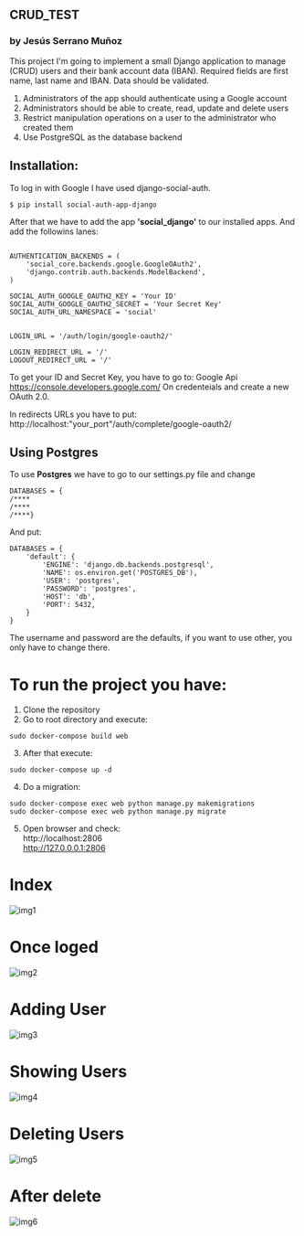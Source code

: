 ## CRUD_TEST
### by Jesús Serrano Muñoz
This project I'm going to implement a small Django application to manage (CRUD) users and their bank account data (IBAN). 
Required fields are first name, last name and IBAN. Data should be validated.

1. Administrators of the app should authenticate using a Google account
2. Administrators should be able to create, read, update and delete users
3. Restrict manipulation operations on a user to the administrator who created them
4. Use PostgreSQL as the database backend


## Installation:
To log in with Google I have used django-social-auth.
~~~
$ pip install social-auth-app-django
~~~~ 
After that we have to add the app __'social_django'__ to our installed apps.
And add the followins lanes:

~~~

AUTHENTICATION_BACKENDS = (
    'social_core.backends.google.GoogleOAuth2',
    'django.contrib.auth.backends.ModelBackend',
)

SOCIAL_AUTH_GOOGLE_OAUTH2_KEY = 'Your ID'
SOCIAL_AUTH_GOOGLE_OAUTH2_SECRET = 'Your Secret Key'
SOCIAL_AUTH_URL_NAMESPACE = 'social'


LOGIN_URL = '/auth/login/google-oauth2/'

LOGIN_REDIRECT_URL = '/'
LOGOUT_REDIRECT_URL = '/'
~~~

To get your ID and Secret Key, you have to go to: Google Api https://console.developers.google.com/
On credenteials and create a new OAuth 2.0.

In redirects URLs you have to put: http://localhost:"your_port"/auth/complete/google-oauth2/

## Using Postgres
To use __Postgres__ we have to go to our settings.py file and change 
~~~
DATABASES = {
/****
/****
/****}
~~~

And put:

~~~
DATABASES = {
    'default': {
        'ENGINE': 'django.db.backends.postgresql',
        'NAME': os.environ.get('POSTGRES_DB'),
        'USER': 'postgres',
        'PASSWORD': 'postgres',
        'HOST': 'db',
        'PORT': 5432,
    }
}
~~~
The username and password are the defaults, if you want to use other, you only have to change there.

# To run the project you have:
1. Clone the repository
2. Go to root directory and execute:
~~~
sudo docker-compose build web
~~~
3. After that execute:
~~~
sudo docker-compose up -d
~~~
4. Do a migration:
~~~
sudo docker-compose exec web python manage.py makemigrations
sudo docker-compose exec web python manage.py migrate
~~~~ 
5. Open browser and check:  
http://localhost:2806  
http://127.0.0.0.1:2806


# Index
![img1](/main.PNG)
# Once loged
![img2](/logged.PNG)
# Adding User
![img3](/adding_user.PNG)
# Showing Users
![img4](/show_user.PNG)
# Deleting Users
![img5](/delete_user.PNG)
# After delete
![img6](/deleted.PNG)
